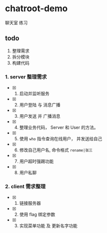 # chatroot-demo

聊天室 练习

## todo

1. 整理需求
2. 拆分模块
3. 构建代码

### 1. server 整理需求

+ [x] 1. 启动并监听服务
+ [x] 2. 用户登陆 与 消息广播
+ [x] 3. 用户发送 并 广播消息
+ [x] 4. 整理业务代码， Server 和 User 的方法。
+ [x] 5. 使用 `who` 指令查询在线用户， 并发送给自己
+ [x] 6. 修改自己用户名, 命令格式 `rename|张三`
+ [x] 7. 用户超时强踢功能
+ [x] 8. 用户私聊

### 2. client 需求整理

+ [x] 1. 链接服务器
+ [x] 2. 使用 flag 绑定参数
+ [x] 3. 实现菜单功能 及 更新名字功能
